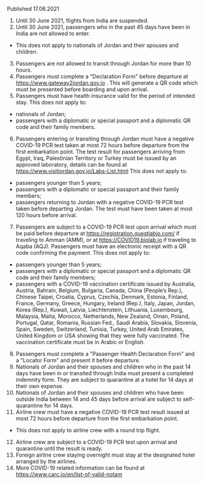 Published 17.06.2021
1. Until 30 June 2021, flights from India are suspended.
2. Until 30 June 2021, passengers who in the past 45 days have been in India are not allowed to enter.
- This does not apply to nationals of Jordan and their spouses and children.
3. Passengers are not allowed to transit through Jordan for more than 10 hours.
4. Passengers must complete a "Declaration Form" before departure at <a href="https://www.gateway2jordan.gov.jo">https://www.gateway2jordan.gov.jo</a> . This will generate a QR code which must be presented before boarding and upon arrival.
5. Passengers must have health insurance valid for the period of intended stay.
This does not apply to:
- nationals of Jordan;
- passengers with a diplomatic or special passport and a diplomatic QR code and their family members.
6. Passengers entering or transiting through Jordan must have a negative COVID-19 PCR test taken at most 72 hours before departure from the first embarkation point. The test result for passengers arriving from Egypt, Iraq, Palestinian Territory or Turkey must be issued by an approved laboratory, details can be found at <a href="https://www.visitjordan.gov.jo/Labs-List.html">https://www.visitjordan.gov.jo/Labs-List.html</a> 
This does not apply to:
- passengers younger than 5 years;
- passengers with a diplomatic or special passport and their family members;
- passengers returning to Jordan with a negative COVID-19 PCR test taken before departing Jordan. The test must have been taken at most 120 hours before arrival.
7. Passengers are subject to a COVID-19 PCR test upon arrival which must be paid before departure at <a href="https://registration.questlabjo.com/">https://registration.questlabjo.com/</a> if traveling to Amman (AMM), or at <a href="https://COVID19.biolab.jo">https://COVID19.biolab.jo</a> if traveling to Aqaba (AQJ). Passengers must have an electronic receipt with a QR code confirming the payment.
This does not apply to:
- passengers younger than 5 years;
- passengers with a diplomatic or special passport and a diplomatic QR code and their family members;
- passengers with a COVID-19 vaccination certificate issued by Australia, Austria, Bahrain, Belgium, Bulgaria, Canada, China (People’s Rep.), Chinese Taipei, Croatia, Cyprus, Czechia, Denmark, Estonia, Finland, France, Germany, Greece, Hungary, Ireland (Rep.), Italy, Japan, Jordan, Korea (Rep.), Kuwait, Latvia, Liechtenstein, Lithuania, Luxembourg, Malaysia, Malta, Morocco, Netherlands, New Zealand, Oman, Poland, Portugal, Qatar, Romania, Russian Fed., Saudi Arabia, Slovakia, Slovenia, Spain, Sweden, Switzerland, Tunisia, Turkey, United Arab Emirates, United Kingdom or USA showing that they were fully vaccinated. The vaccination certificate must be in Arabic or English. 
8. Passengers must complete a "Passenger Health Declaration Form" and a "Locator Form" and present it before departure.
9. Nationals of Jordan and their spouses and children who in the past 14 days have been in or transited through India must present a completed indemnity form. They are subject to quarantine at a hotel for 14 days at their own expense.
10. Nationals of Jordan and their spouses and children who have been outside India between 14 and 45 days before arrival are subject to self-quarantine for 14 days.
11. Airline crew must have a negative COVID-19 PCR test result issued at most 72 hours before departure from the first embarkation point.
- This does not apply to airline crew with a round trip flight.
12. Airline crew are subject to a COVID-19 PCR test upon arrival and quarantine until the result is ready.
13. Foreign airline crew staying overnight must stay at the designated hotel arranged by the airlines.
14. More COVID-19 related information can be found at <a href="https://www.carc.jo/en/list-of-valid-notam">https://www.carc.jo/en/list-of-valid-notam</a> 

